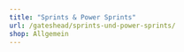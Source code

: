 ```yaml
---
title: "Sprints & Power Sprints"
url: /gateshead/sprints-und-power-sprints/
shop: Allgemein
---
```

